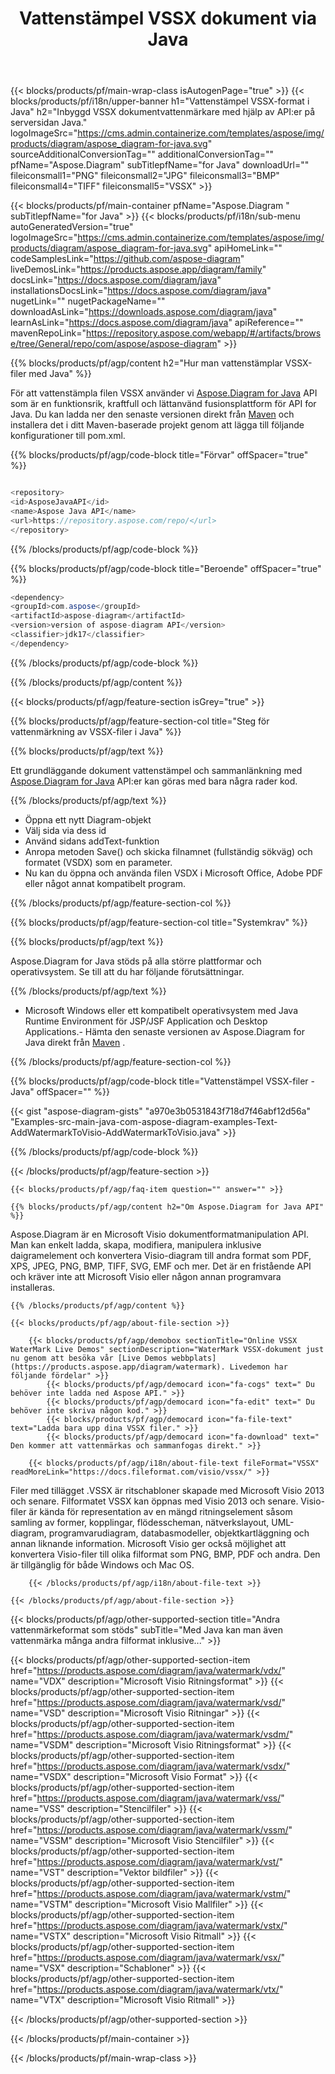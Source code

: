 ﻿---
title: Vattenstämpel VSSX dokument via Java 
weight: 3050
url: /sv/java/watermark/vssx/ 
description: Java exempelkod för att lägga till vattenstämpel i VSSX dokument i Java Runtime Environment for JSP/JSF Application and Desktop Applications.
---
{{< blocks/products/pf/main-wrap-class isAutogenPage="true" >}}
{{< blocks/products/pf/i18n/upper-banner h1="Vattenstämpel VSSX-format i Java" h2="Inbyggd VSSX dokumentvattenmärkare med hjälp av API:er på serversidan Java." logoImageSrc="https://cms.admin.containerize.com/templates/aspose/img/products/diagram/aspose_diagram-for-java.svg" sourceAdditionalConversionTag="" additionalConversionTag="" pfName="Aspose.Diagram" subTitlepfName="for Java" downloadUrl="" fileiconsmall1="PNG" fileiconsmall2="JPG" fileiconsmall3="BMP" fileiconsmall4="TIFF" fileiconsmall5="VSSX" >}}

{{< blocks/products/pf/main-container pfName="Aspose.Diagram " subTitlepfName="for Java" >}}
{{< blocks/products/pf/i18n/sub-menu autoGeneratedVersion="true" logoImageSrc="https://cms.admin.containerize.com/templates/aspose/img/products/diagram/aspose_diagram-for-java.svg" apiHomeLink="" codeSamplesLink="https://github.com/aspose-diagram" liveDemosLink="https://products.aspose.app/diagram/family" docsLink="https://docs.aspose.com/diagram/java" installationsDocsLink="https://docs.aspose.com/diagram/java" nugetLink="" nugetPackageName="" downloadAsLink="https://downloads.aspose.com/diagram/java" learnAsLink="https://docs.aspose.com/diagram/java" apiReference="" mavenRepoLink="https://repository.aspose.com/webapp/#/artifacts/browse/tree/General/repo/com/aspose/aspose-diagram" >}}

{{% blocks/products/pf/agp/content h2="Hur man vattenstämplar VSSX-filer med Java" %}}

 För att vattenstämpla filen VSSX använder vi
 [Aspose.Diagram for Java](https://products.aspose.com/diagram/java) 
 API som är en funktionsrik, kraftfull och lättanvänd fusionsplattform för API for Java. Du kan ladda ner den senaste versionen direkt från
 [Maven](https://repository.aspose.com/webapp/#/artifacts/browse/tree/General/repo/com/aspose/aspose-diagram) 
 och installera det i ditt Maven-baserade projekt genom att lägga till följande konfigurationer till pom.xml.

{{% blocks/products/pf/agp/code-block title="Förvar" offSpacer="true" %}}

```cs

<repository>
<id>AsposeJavaAPI</id>
<name>Aspose Java API</name>
<url>https://repository.aspose.com/repo/</url>
</repository>


```

{{% /blocks/products/pf/agp/code-block %}}

{{% blocks/products/pf/agp/code-block title="Beroende" offSpacer="true" %}}

```cs
<dependency>
<groupId>com.aspose</groupId>
<artifactId>aspose-diagram</artifactId>
<version>version of aspose-diagram API</version>
<classifier>jdk17</classifier>
</dependency>


```

{{% /blocks/products/pf/agp/code-block %}}

{{% /blocks/products/pf/agp/content %}}

{{< blocks/products/pf/agp/feature-section isGrey="true" >}}

{{% blocks/products/pf/agp/feature-section-col title="Steg för vattenmärkning av VSSX-filer i Java" %}}

{{% blocks/products/pf/agp/text %}}

 Ett grundläggande dokument vattenstämpel och sammanlänkning med
 [Aspose.Diagram for Java](https://products.aspose.com/diagram/java) 
 API:er kan göras med bara några rader kod.

{{% /blocks/products/pf/agp/text %}}

+ Öppna ett nytt Diagram-objekt
+ Välj sida via dess id
+ Använd sidans addText-funktion
+ Anropa metoden Save() och skicka filnamnet (fullständig sökväg) och formatet (VSDX) som en parameter.
+ Nu kan du öppna och använda filen VSDX i Microsoft Office, Adobe PDF eller något annat kompatibelt program.

{{% /blocks/products/pf/agp/feature-section-col %}}

{{% blocks/products/pf/agp/feature-section-col title="Systemkrav" %}}

{{% blocks/products/pf/agp/text %}}

 Aspose.Diagram for Java stöds på alla större plattformar och operativsystem. Se till att du har följande förutsättningar.

{{% /blocks/products/pf/agp/text %}}

- Microsoft Windows eller ett kompatibelt operativsystem med Java Runtime Environment för JSP/JSF Application och Desktop Applications.- Hämta den senaste versionen av Aspose.Diagram for Java direkt från [Maven](https://repository.aspose.com/webapp/#/artifacts/browse/tree/General/repo/com/aspose/aspose-diagram)  .

{{% /blocks/products/pf/agp/feature-section-col %}}

{{% blocks/products/pf/agp/code-block title="Vattenstämpel VSSX-filer - Java" offSpacer="" %}}

{{< gist "aspose-diagram-gists" "a970e3b0531843f718d7f46abf12d56a" "Examples-src-main-java-com-aspose-diagram-examples-Text-AddWatermarkToVisio-AddWatermarkToVisio.java" >}}

{{% /blocks/products/pf/agp/code-block %}}

{{< /blocks/products/pf/agp/feature-section >}}

    {{< blocks/products/pf/agp/faq-item question="" answer="" >}}
 

<!-- aboutfile Starts -->

    {{% blocks/products/pf/agp/content h2="Om Aspose.Diagram for Java API" %}}

 Aspose.Diagram är en Microsoft Visio dokumentformatmanipulation API. Man kan enkelt ladda, skapa, modifiera, manipulera inklusive daigramelement och konvertera Visio-diagram till andra format som PDF, XPS, JPEG, PNG, BMP, TIFF, SVG, EMF och mer. Det är en fristående API och kräver inte att Microsoft Visio eller någon annan programvara installeras.  



    {{% /blocks/products/pf/agp/content %}}

    {{< blocks/products/pf/agp/about-file-section >}}

        {{< blocks/products/pf/agp/demobox sectionTitle="Online VSSX WaterMark Live Demos" sectionDescription="WaterMark VSSX-dokument just nu genom att besöka vår [Live Demos webbplats](https://products.aspose.app/diagram/watermark). Livedemon har följande fördelar" >}}
            {{< blocks/products/pf/agp/democard icon="fa-cogs" text=" Du behöver inte ladda ned Aspose API." >}}
            {{< blocks/products/pf/agp/democard icon="fa-edit" text=" Du behöver inte skriva någon kod." >}}
            {{< blocks/products/pf/agp/democard icon="fa-file-text" text="Ladda bara upp dina VSSX filer." >}}
            {{< blocks/products/pf/agp/democard icon="fa-download" text=" Den kommer att vattenmärkas och sammanfogas direkt." >}}

        {{< blocks/products/pf/agp/i18n/about-file-text fileFormat="VSSX" readMoreLink="https://docs.fileformat.com/visio/vssx/" >}}
Filer med tillägget .VSSX är ritschabloner skapade med Microsoft Visio 2013 och senare. Filformatet VSSX kan öppnas med Visio 2013 och senare. Visio-filer är kända för representation av en mängd ritningselement såsom samling av former, kopplingar, flödesscheman, nätverkslayout, UML-diagram, programvarudiagram, databasmodeller, objektkartläggning och annan liknande information. Microsoft Visio ger också möjlighet att konvertera Visio-filer till olika filformat som PNG, BMP, PDF och andra. Den är tillgänglig för både Windows och Mac OS.  

        {{< /blocks/products/pf/agp/i18n/about-file-text >}}

    {{< /blocks/products/pf/agp/about-file-section >}}

<!-- aboutfile Ends -->

{{< blocks/products/pf/agp/other-supported-section title="Andra vattenmärkeformat som stöds" subTitle="Med Java kan man även vattenmärka många andra filformat inklusive..." >}}

{{< blocks/products/pf/agp/other-supported-section-item href="https://products.aspose.com/diagram/java/watermark/vdx/" name="VDX" description="Microsoft Visio Ritningsformat" >}}
{{< blocks/products/pf/agp/other-supported-section-item href="https://products.aspose.com/diagram/java/watermark/vsd/" name="VSD" description="Microsoft Visio Ritningar" >}}
{{< blocks/products/pf/agp/other-supported-section-item href="https://products.aspose.com/diagram/java/watermark/vsdm/" name="VSDM" description="Microsoft Visio Ritningsformat" >}}
{{< blocks/products/pf/agp/other-supported-section-item href="https://products.aspose.com/diagram/java/watermark/vsdx/" name="VSDX" description="Microsoft Visio Format" >}}
{{< blocks/products/pf/agp/other-supported-section-item href="https://products.aspose.com/diagram/java/watermark/vss/" name="VSS" description="Stencilfiler" >}}
{{< blocks/products/pf/agp/other-supported-section-item href="https://products.aspose.com/diagram/java/watermark/vssm/" name="VSSM" description="Microsoft Visio Stencilfiler" >}}
{{< blocks/products/pf/agp/other-supported-section-item href="https://products.aspose.com/diagram/java/watermark/vst/" name="VST" description="Vektor bildfiler" >}}
{{< blocks/products/pf/agp/other-supported-section-item href="https://products.aspose.com/diagram/java/watermark/vstm/" name="VSTM" description="Microsoft Visio Mallfiler" >}}
{{< blocks/products/pf/agp/other-supported-section-item href="https://products.aspose.com/diagram/java/watermark/vstx/" name="VSTX" description="Microsoft Visio Ritmall" >}}
{{< blocks/products/pf/agp/other-supported-section-item href="https://products.aspose.com/diagram/java/watermark/vsx/" name="VSX" description="Schabloner" >}}
{{< blocks/products/pf/agp/other-supported-section-item href="https://products.aspose.com/diagram/java/watermark/vtx/" name="VTX" description="Microsoft Visio Ritmall" >}}

{{< /blocks/products/pf/agp/other-supported-section >}}

{{< /blocks/products/pf/main-container >}}
    
{{< /blocks/products/pf/main-wrap-class >}}